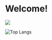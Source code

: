 # Welcome!
![](https://github-readme-stats.vercel.app/api?username=andrewjacobson5&theme=dark&hide=contribs,prs)

![Top Langs](https://github-readme-stats.vercel.app/api/top-langs/?username=andrewjacobson5&theme=dark)
